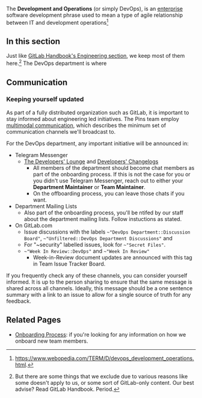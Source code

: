 The **Development and Operations** (or simply DevOps), is an [enterprise](https://www.webopedia.com/TERM/E/enterprise.html) software development phrase used to mean a type of agile relationship between IT and development operations[^1]

## In this section
Just like [GitLab Handbook's Engineering section], we keep most of them here.[^2] The DevOps department is where

## Communication

### Keeping yourself updated
As part of a fully distributed organization such as GitLab, it is important to stay informed about engineering led initiatives. The Pins team employ [multimodal communication], which describes the minimum set of communication channels we'll broadcast to.

For the DevOps department, any important initiative will be announced in:
* Telegram Messenger
    * [The Developers' Lounge] and [Developers' Changelogs]
        * All members of the department should become chat members as part of the onboarding process. If this is not the case for you or you didn't use Telegram Messenger, reach out to either your **Department Maintainer** or **Team Maintainer**.
        * On the offboarding process, you can leave those chats if you want.
* Department Mailing Lists
    * Also part of the onboarding process, you'll be ntifed by our staff about the department mailing lists. Follow instuctions as stated.
* On GitLab.com
    * Issue discussions with the labels `~"DevOps Department::Discussion Board"`, `~"Unfiltered::DevOps Department Discussions"` and
    * For "~security" labelled issues, look for `~"Secret Files"`.
    * `~"Week In Review::DevOps"` and `~"Week In Review"`
        * Week-in-Review document updates are announced with this tag in Team Issue Tracker Board.

If you frequently check any of these channels, you can consider yourself informed. It is up to the person sharing to ensure that the same message is shared across all channels. Ideally, this message should be a one sentence summary with a link to an issue to allow for a single source of truth for any feedback.

## Related Pages
* [Onboarding Process]: if you're looking for any information on how we onboard new team members.

[^1]: https://www.webopedia.com/TERM/D/devops_development_operations.html.
[^2]: But there are some things that we exclude due to various reasons like some doesn't apply to us, or some sort of GitLab-only content. Our best advise? Read GitLab Handbook. Period.

<!-- Link references -->
[Developers' Changelogs]: https://t.me/DevChangeLogs_byMPTeam
[GitLab Handbook's Engineering section]: https://about.gitlab.com/handbook/engineering
[The Developers' Lounge]: https://t.me/CodersChat_byMPTeam
[Onboarding Process]: your-first-years/onboarding
[multimodal communication]: communication
